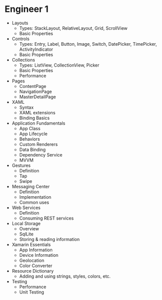 # Engineer 1

- Layouts
	- Types: StackLayout, RelativeLayout, Grid, ScrollView
	- Basic Properties
- Controls
	- Types: Entry, Label, Button, Image, Switch, DatePicker, TimePicker, ActivityIndicator
	- Basic Properties
- Collections
	- Types: ListView, CollectionView, Picker
	- Basic Properties
	- Performance
- Pages
	- ContentPage
	- NavigationPage
	- MasterDetailPage
- XAML
	- Syntax
	- XAML extensions
	- Binding Basics
- Application Fundamentals
	- App Class
	- App Lifecycle
	- Behaviors
	- Custom Renderers
	- Data Binding
	- Dependency Service
	- MVVM
- Gestures
	- Definition
	- Tap
	- Swipe
- Messaging Center
	- Definition
	- Implementation
	- Common uses
- Web Services
	- Definition
	- Consuming REST services
- Local Storage
	- Overview
	- SqlLite
	- Storing & reading information
- Xamarin Essentials
	- App Information
	- Device Information
	- Geolocation
	- Color Converter
- Resource Dictionary
	- Adding and using strings, styles, colors, etc.
- Testing
	- Performance
	- Unit Testing